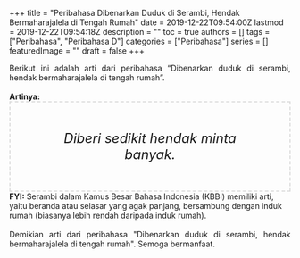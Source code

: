 +++
title = "Peribahasa Dibenarkan Duduk di Serambi, Hendak Bermaharajalela di Tengah Rumah"
date = 2019-12-22T09:54:00Z
lastmod = 2019-12-22T09:54:18Z
description = ""
toc = true
authors = []
tags = ["Peribahasa", "Peribahasa D"]
categories = ["Peribahasa"]
series = []
featuredImage = ""
draft = false
+++

<div dir="ltr" style="text-align: left;" trbidi="on"><div style="text-align: justify;">Berikut ini adalah arti dari peribahasa “Dibenarkan duduk di serambi, hendak bermaharajalela di tengah rumah”.</div><br /><div style="text-align: justify;"><b>Artinya:</b></div><div style="border: 2px dashed #ddd; font-size: 24px; height: auto; margin: 0 auto; padding: 50px; text-align: center; width: auto;"><i>Diberi sedikit hendak minta banyak.</i></div><b>FYI:</b> Serambi dalam Kamus Besar Bahasa Indonesia (KBBI) memiliki arti, yaitu beranda atau selasar yang agak panjang, bersambung dengan induk rumah (biasanya lebih rendah daripada induk rumah).<br /><br /><div style="text-align: justify;">Demikian arti dari peribahasa "Dibenarkan duduk di serambi, hendak bermaharajalela di tengah rumah". Semoga bermanfaat.</div></div>
